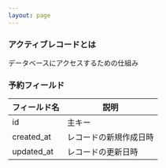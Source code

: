 ```yaml
---
layout: page
---
```

### アクティブレコードとは
データベースにアクセスするための仕組み

### 予約フィールド

フィールド名 | 説明
---------- | -----------
id         | 主キー
created_at | レコードの新規作成日時
updated_at | レコードの更新日時